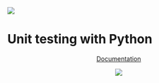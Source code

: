 <p>
  <a href="https://www.codacy.com/manual/jmeisele/UnitTesting?utm_source=github.com&amp;utm_medium=referral&amp;utm_content=jmeisele/UnitTesting&amp;utm_campaign=Badge_Grade">
  </a>
  <img src="https://api.codacy.com/project/badge/Grade/471a031803f94476a2df152a1878ad8a"/>
</p>

# Unit testing with Python

<p align="center">
<a href='https://docs.python.org/2/library/unittest.html'>Documentation</a>
</p>

<p align="center">
  <img src="richard.gif"/>
</p>
